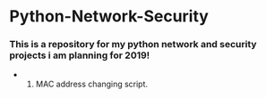 # Python-Network-Security
### This is  a repository for my python network and security projects i am planning for 2019!

* 1. MAC address changing script.
